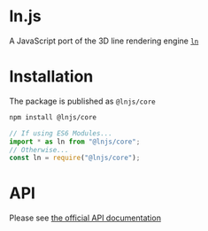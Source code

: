 # ln.js

A JavaScript port of the 3D line rendering engine [`ln`](https://github.com/fogleman/ln)

# Installation

The package is published as `@lnjs/core`

```sh
npm install @lnjs/core
```

```js
// If using ES6 Modules...
import * as ln from "@lnjs/core";
// Otherwise...
const ln = require("@lnjs/core");
```

# API

Please see [the official API documentation](http://lnjs.surge.sh/globals.html)
